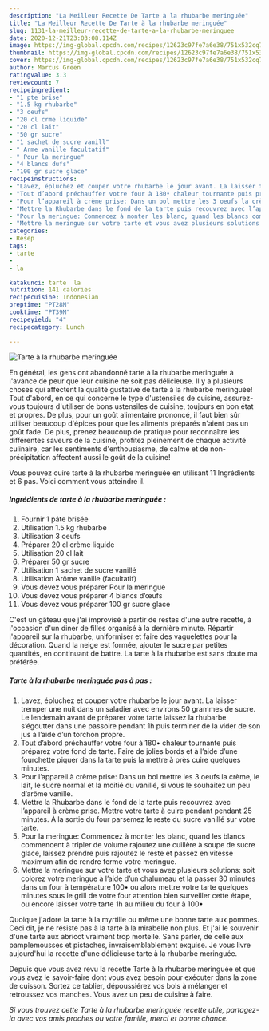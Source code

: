 ```yaml
---
description: "La Meilleur Recette De Tarte à la rhubarbe meringuée"
title: "La Meilleur Recette De Tarte à la rhubarbe meringuée"
slug: 1131-la-meilleur-recette-de-tarte-a-la-rhubarbe-meringuee
date: 2020-12-21T23:03:08.114Z
image: https://img-global.cpcdn.com/recipes/12623c97fe7a6e38/751x532cq70/tarte-a-la-rhubarbe-meringuee-photo-principale-de-la-recette.jpg
thumbnail: https://img-global.cpcdn.com/recipes/12623c97fe7a6e38/751x532cq70/tarte-a-la-rhubarbe-meringuee-photo-principale-de-la-recette.jpg
cover: https://img-global.cpcdn.com/recipes/12623c97fe7a6e38/751x532cq70/tarte-a-la-rhubarbe-meringuee-photo-principale-de-la-recette.jpg
author: Marcus Green
ratingvalue: 3.3
reviewcount: 7
recipeingredient:
- "1 pte brise"
- "1.5 kg rhubarbe"
- "3 oeufs"
- "20 cl crme liquide"
- "20 cl lait"
- "50 gr sucre"
- "1 sachet de sucre vanill"
- " Arme vanille facultatif"
- " Pour la meringue"
- "4 blancs dufs"
- "100 gr sucre glace"
recipeinstructions:
- "Lavez, épluchez et couper votre rhubarbe le jour avant. La laisser tremper une nuit dans un saladier avec environs 50 grammes de sucre. Le lendemain avant de préparer votre tarte laissez la rhubarbe s’égoutter dans une passoire pendant 1h puis terminer de la vider de son jus à l’aide d’un torchon propre."
- "Tout d’abord préchauffer votre four à 180• chaleur tournante puis préparez votre fond de tarte. Faire de jolies bords et à l’aide d’une fourchette piquer dans la tarte puis la mettre à près cuire quelques minutes."
- "Pour l’appareil à crème prise: Dans un bol mettre les 3 oeufs la crème, le lait, le sucre normal et la moitié du vanillé, si vous le souhaitez un peu d’arôme vanille."
- "Mettre la Rhubarbe dans le fond de la tarte puis recouvrez avec l’appareil à crème prise. Mettre votre tarte à cuire pendant pendant 25 minutes. À la sortie du four parsemez le reste du sucre vanillé sur votre tarte."
- "Pour la meringue: Commencez à monter les blanc, quand les blancs commencent à tripler de volume rajoutez une cuillère à soupe de sucre glace, laissez prendre puis rajoutez le reste et passez en vitesse maximum afin de rendre ferme votre meringue."
- "Mettre la meringue sur votre tarte et vous avez plusieurs solutions: soit colorez votre meringue à l’aide d’un chalumeau et la passer 30 minutes dans un four à température 100• ou alors mettre votre tarte quelques minutes sous le grill de votre four attention bien surveiller cette étape, ou encore laisser votre tarte 1h au milieu du four à 100•"
categories:
- Resep
tags:
- tarte
- 
- la

katakunci: tarte  la 
nutrition: 141 calories
recipecuisine: Indonesian
preptime: "PT28M"
cooktime: "PT39M"
recipeyield: "4"
recipecategory: Lunch

---
```



![Tarte à la rhubarbe meringuée](https://img-global.cpcdn.com/recipes/12623c97fe7a6e38/751x532cq70/tarte-a-la-rhubarbe-meringuee-photo-principale-de-la-recette.jpg)

En général, les gens ont abandonné tarte à la rhubarbe meringuée à l'avance de peur que leur cuisine ne soit pas délicieuse. Il y a plusieurs choses qui affectent la qualité gustative de tarte à la rhubarbe meringuée! Tout d'abord, en ce qui concerne le type d'ustensiles de cuisine, assurez-vous toujours d'utiliser de bons ustensiles de cuisine, toujours en bon état et propres. De plus, pour un goût alimentaire prononcé, il faut bien sûr utiliser beaucoup d'épices pour que les aliments préparés n'aient pas un goût fade. De plus, prenez beaucoup de pratique pour reconnaître les différentes saveurs de la cuisine, profitez pleinement de chaque activité culinaire, car les sentiments d'enthousiasme, de calme et de non-précipitation affectent aussi le goût de la cuisine!

<!--inarticleads1-->

Vous pouvez cuire tarte à la rhubarbe meringuée en utilisant 11 Ingrédients et 6 pas. Voici comment vous atteindre il.

##### Ingrédients de tarte à la rhubarbe meringuée :

1. Fournir 1 pâte brisée
1. Utilisation 1.5 kg rhubarbe
1. Utilisation 3 oeufs
1. Préparer 20 cl crème liquide
1. Utilisation 20 cl lait
1. Préparer 50 gr sucre
1. Utilisation 1 sachet de sucre vanillé
1. Utilisation  Arôme vanille (facultatif)
1. Vous devez vous préparer  Pour la meringue
1. Vous devez vous préparer 4 blancs d’œufs
1. Vous devez vous préparer 100 gr sucre glace


C&#39;est un gâteau que j&#39;ai improvisé à partir de restes d&#39;une autre recette, à l&#39;occasion d&#39;un diner de filles organisé à la dernière minute. Répartir l&#39;appareil sur la rhubarbe, uniformiser et faire des vaguelettes pour la décoration. Quand la neige est formée, ajouter le sucre par petites quantités, en continuant de battre. La tarte à la rhubarbe est sans doute ma préférée. 

<!--inarticleads2-->

##### Tarte à la rhubarbe meringuée pas à pas :

1. Lavez, épluchez et couper votre rhubarbe le jour avant. La laisser tremper une nuit dans un saladier avec environs 50 grammes de sucre. Le lendemain avant de préparer votre tarte laissez la rhubarbe s’égoutter dans une passoire pendant 1h puis terminer de la vider de son jus à l’aide d’un torchon propre.
1. Tout d’abord préchauffer votre four à 180• chaleur tournante puis préparez votre fond de tarte. Faire de jolies bords et à l’aide d’une fourchette piquer dans la tarte puis la mettre à près cuire quelques minutes.
1. Pour l’appareil à crème prise: Dans un bol mettre les 3 oeufs la crème, le lait, le sucre normal et la moitié du vanillé, si vous le souhaitez un peu d’arôme vanille.
1. Mettre la Rhubarbe dans le fond de la tarte puis recouvrez avec l’appareil à crème prise. Mettre votre tarte à cuire pendant pendant 25 minutes. À la sortie du four parsemez le reste du sucre vanillé sur votre tarte.
1. Pour la meringue: Commencez à monter les blanc, quand les blancs commencent à tripler de volume rajoutez une cuillère à soupe de sucre glace, laissez prendre puis rajoutez le reste et passez en vitesse maximum afin de rendre ferme votre meringue.
1. Mettre la meringue sur votre tarte et vous avez plusieurs solutions: soit colorez votre meringue à l’aide d’un chalumeau et la passer 30 minutes dans un four à température 100• ou alors mettre votre tarte quelques minutes sous le grill de votre four attention bien surveiller cette étape, ou encore laisser votre tarte 1h au milieu du four à 100•


Quoique j&#39;adore la tarte à la myrtille ou même une bonne tarte aux pommes. Ceci dit, je ne résiste pas à la tarte à la mirabelle non plus. Et j&#39;ai le souvenir d&#39;une tarte aux abricot vraiment trop mortelle. Sans parler, de celle aux pamplemousses et pistaches, invraisemblablement exquise. Je vous livre aujourd&#39;hui la recette d&#39;une délicieuse tarte à la rhubarbe meringuée. 

<!--inarticleads1-->

<p>
Depuis que vous avez revu la recette Tarte à la rhubarbe meringuée et que vous avez le savoir-faire dont vous avez besoin pour exécuter dans la zone de cuisson. Sortez ce tablier, dépoussiérez vos bols à mélanger et retroussez vos manches. Vous avez un peu de cuisine à faire.
</p>

<p>
<i>Si vous trouvez cette Tarte à la rhubarbe meringuée recette utile, partagez-la avec vos amis proches ou votre famille, merci et bonne chance.</i>
</p>
